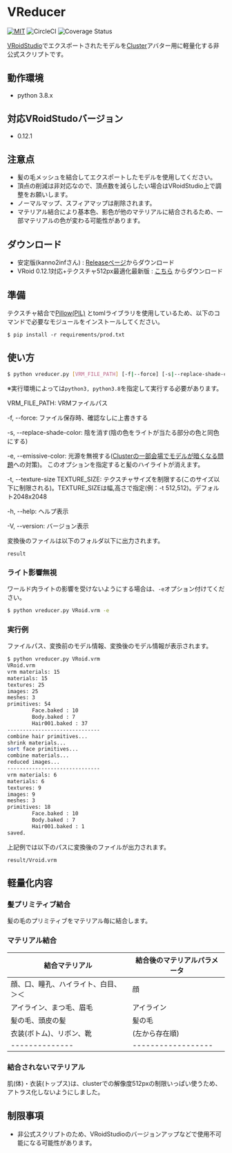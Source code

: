 # VReducer
[![MIT](https://img.shields.io/github/license/mashape/apistatus.svg)](https://github.com/kanno2inf/VReducer/blob/master/LICENSE)
![CircleCI](https://circleci.com/gh/kanno2inf/VReducer/tree/master.svg?style=shield&circle-token=7fdbd9bb86e45fc5715e148199427b7db095e955)
![Coverage Status](https://coveralls.io/repos/github/kanno2inf/VReducer/badge.svg?branch=master)

[VRoidStudio](https://vroid.pixiv.net/)でエクスポートされたモデルを[Cluster](https://cluster.mu/)アバター用に軽量化する非公式スクリプトです。

## 動作環境
* python 3.8.x

## 対応VRoidStudoバージョン
* 0.12.1

## 注意点
* 髪の毛メッシュを結合してエクスポートしたモデルを使用してください。
* 頂点の削減は非対応なので、頂点数を減らしたい場合はVRoidStudio上で調整をお願いします。
* ノーマルマップ、スフィアマップは削除されます。
* マテリアル結合により基本色、影色が他のマテリアルに結合されるため、一部マテリアルの色が変わる可能性があります。

## ダウンロード
* 安定版(kanno2infさん) : [Releaseページ](https://github.com/kanno2inf/VReducer/releases)からダウンロード
* VRoid 0.12.1対応+テクスチャ512px最適化最新版 : [こちら](https://github.com/yakumo-proj/VReducer/archive/benefit-512px.zip) からダウンロード


## 準備
テクスチャ結合で[Pillow(PIL)](https://github.com/python-pillow/Pillow) とtomlライブラリを使用しているため、以下のコマンドで必要なモジュールをインストールしてください。
```
$ pip install -r requirements/prod.txt
```

## 使い方
```bash
$ python vreducer.py [VRM_FILE_PATH] [-f|--force] [-s|--replace-shade-color] [-t|--texture-size WIDTH,HEIGHT] [-h|--help] [-V|--version]
```
※実行環境によっては```python3, python3.8```を指定して実行する必要があります。

VRM_FILE_PATH: VRMファイルパス

-f, --force: ファイル保存時、確認なしに上書きする

-s, --replace-shade-color: 陰を消す(陰の色をライトが当たる部分の色と同色にする)

-e, --emissive-color: 光源を無視する([Clusterの一部会場でモデルが暗くなる問題](https://clusterhelp.zendesk.com/hc/ja/articles/360021584012-cluster-v1-6-14-2019-1-8-)への対策)。
このオプションを指定すると髪のハイライトが消えます。

-t, --texture-size TEXTURE_SIZE: テクスチャサイズを制限する(このサイズ以下に制限される)。TEXTURE_SIZEは幅,高さで指定(例：-t 512,512)。デフォルト2048x2048

-h, --help: ヘルプ表示

-V, --version: バージョン表示

変換後のファイルは以下のフォルダ以下に出力されます。
```
result
```

### ライト影響無視
ワールド内ライトの影響を受けないようにする場合は、```-e```オプション付けてください。
```bash
$ python vreducer.py VRoid.vrm -e
```

### 実行例
ファイルパス、変換前のモデル情報、変換後のモデル情報が表示されます。
```bash
$ python vreducer.py VRoid.vrm
VRoid.vrm
vrm materials: 15
materials: 15
textures: 25
images: 25
meshes: 3
primitives: 54
        Face.baked : 10
        Body.baked : 7
        Hair001.baked : 37
------------------------------
combine hair primitives...
shrink materials...
sort face primitives...
combine materials...
reduced images...
------------------------------
vrm materials: 6
materials: 6
textures: 9
images: 9
meshes: 3
primitives: 18
        Face.baked : 10
        Body.baked : 7
        Hair001.baked : 1
saved.
```
上記例では以下のパスに変換後のファイルが出力されます。
```
result/Vroid.vrm
```

## 軽量化内容
### 髪プリミティブ結合
髪の毛のプリミティブをマテリアル毎に結合します。

### マテリアル結合
| 結合マテリアル | 結合後のマテリアルパラメータ |
| -------------- | ------------------ |
| 顔、口、瞳孔、ハイライト、白目、＞＜ | 顔 |
| アイライン、まつ毛、眉毛 | アイライン |
| 髪の毛、頭皮の髪 | 髪の毛 |
| 衣装(ボトム)、リボン、靴 | (左から存在順) |
| -------------- | ------------------ |

### 結合されないマテリアル
肌(体)・衣装(トップス)は、clusterでの解像度512pxの制限いっぱい使うため、アトラス化しないようにしました。

## 制限事項
* 非公式スクリプトのため、VRoidStudioのバージョンアップなどで使用不可能になる可能性があります。
